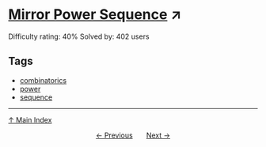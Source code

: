# [Mirror Power Sequence](https://projecteuler.net/problem=617) ↗️

Difficulty rating: 40%
Solved by: 402 users
## Tags

- [combinatorics](../tags/combinatorics.md)
- [power](../tags/power.md)
- [sequence](../tags/sequence.md)



---

[↑ Main Index](../README.md)


<div align=center><a href='616.md'>← Previous</a> &nbsp;&nbsp; &nbsp;&nbsp;  <a href='618.md'>Next →</a></div>
